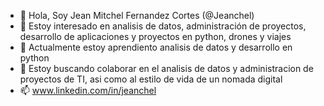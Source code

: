 - 👋 Hola, Soy Jean Mitchel Fernandez Cortes (@Jeanchel)
- 👀 Estoy interesado en analisis de datos, administración de proyectos, desarrollo de aplicaciones y proyectos en python, drones y viajes
- 🌱 Actualmente estoy aprendiento analisis de datos y desarrollo en python
- 💞️ Estoy buscando colaborar en el analisis de datos y administracion de proyectos de TI, asi como al estilo de vida de un nomada digital
- 📫 www.linkedin.com/in/jeanchel

<!---
Jeanchel/Jeanchel is a ✨ special ✨ repository because its `README.md` (this file) appears on your GitHub profile.
You can click the Preview link to take a look at your changes.
--->
